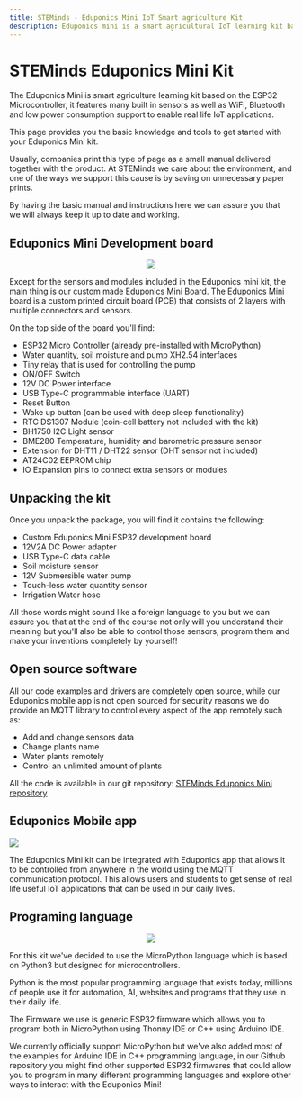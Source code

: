 ```yaml
---
title: STEMinds - Eduponics Mini IoT Smart agriculture Kit
description: Eduponics mini is a smart agricultural IoT learning kit based on the ESP32, it can be used for: smart watering solution, smart garden, IoT learning and development. Eduponics mini supports the MicroPython programming language and can can help you learn to code in no time!
---
```


# STEMinds Eduponics Mini Kit

The Eduponics Mini is smart agriculture learning kit based on the ESP32 Microcontroller, it features many built in sensors as well as WiFi, Bluetooth and low power consumption support to enable real life IoT applications.

This page provides you the basic knowledge and tools to get started with your Eduponics Mini kit.

Usually, companies print this type of page as a small manual delivered together with the product. At STEMinds we care about the environment, and one of the ways we support this cause is by saving on unnecessary paper prints.

By having the basic manual and instructions here we can assure you that we will always keep it up to date and working.

## Eduponics Mini Development board

<p align="center">
  <img src="https://cdn.steminds.com/docs/kits/eduponics_mini/eduponics_mini.png">
</p>

Except for the sensors and modules included in the Eduponics mini kit, the main thing is our custom made Eduponics Mini Board.
The Eduponics Mini board is a custom printed circuit board (PCB) that consists of 2 layers with multiple connectors and sensors.

On the top side of the board you'll find:

* ESP32 Micro Controller (already pre-installed with MicroPython)
* Water quantity, soil moisture and pump XH2.54 interfaces
* Tiny relay that is used for controlling the pump
* ON/OFF Switch
* 12V DC Power interface
* USB Type-C programmable interface (UART)
* Reset Button
* Wake up button (can be used with deep sleep functionality)
* RTC DS1307 Module (coin-cell battery not included with the kit)
* BH1750 I2C Light sensor
* BME280 Temperature, humidity and barometric pressure sensor
* Extension for DHT11 / DHT22 sensor (DHT sensor not included)
* AT24C02 EEPROM chip
* IO Expansion pins to connect extra sensors or modules

## Unpacking the kit

Once you unpack the package, you will find it contains the following:

* Custom Eduponics Mini ESP32 development board
* 12V2A DC Power adapter
* USB Type-C data cable
* Soil moisture sensor
* 12V Submersible water pump
* Touch-less water quantity sensor
* Irrigation Water hose

All those words might sound like a foreign language to you but we can assure you that at the end of the course not only will you understand their meaning
but you'll also be able to control those sensors, program them and make your inventions completely by yourself!

## Open source software

All our code examples and drivers are completely open source, while our Eduponics mobile app is not open sourced for security reasons we do provide an MQTT library to control every aspect of the app remotely such as:

* Add and change sensors data
* Change plants name
* Water plants remotely
* Control an unlimited amount of plants

All the code is available in our git repository: [STEMinds Eduponics Mini repository](https://github.com/STEMinds/Eduponics-Mini)

## Eduponics Mobile app

<p align="left">
  <img src="https://cdn.steminds.com/docs/kits/eduponics_mini/eduponics_featured.png">
</p>

The Eduponics Mini kit can be integrated with Eduponics app that allows it to be controlled from anywhere in the world using the MQTT communication protocol.
This allows users and students to get sense of real life useful IoT applications that can be used in our daily lives.

## Programing language

<p align="center">
  <img src="https://cdn.steminds.com/docs/kits/eduponics_mini/micropython.jpg">
</p>

For this kit we've decided to use the MicroPython language which is based on Python3 but designed for microcontrollers.

Python is the most popular programming language that exists today, millions of people use it for automation, AI, websites and programs that they use in their daily life.

The Firmware we use is generic ESP32 firmware which allows you to program both in MicroPython using Thonny IDE or C++ using Arduino IDE.

We currently officially support MicroPython but we've also added most of the examples for Arduino IDE in C++ programming language, in our Github repository you might find other supported ESP32 firmwares that could allow you to program in many different programming languages and explore other ways to interact with the Eduponics Mini!
